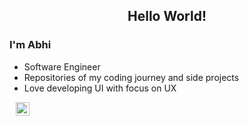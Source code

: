 <h2 style="text-align:center">Hello World!</h2> 

<h3>I'm Abhi</h3>
<ul>
  <li>Software Engineer</li>
  <li>Repositories of my coding journey and side projects</li>
  <li>Love developing UI with focus on UX</li>
</ul>

<a href="https://www.linkedin.com/in/abhishesh-pradhan/" rel="nofollow" style="margin-left:10px;">
  <img alt="Abhishesh's Linkdein" width="22px" src="https://www.flaticon.com/svg/static/icons/svg/174/174857.svg" style="max-width:100%;">
</a>


